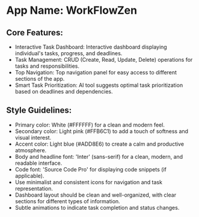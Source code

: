 # **App Name**: WorkFlowZen

## Core Features:

- Interactive Task Dashboard: Interactive dashboard displaying individual's tasks, progress, and deadlines.
- Task Management: CRUD (Create, Read, Update, Delete) operations for tasks and responsibilities.
- Top Navigation: Top navigation panel for easy access to different sections of the app.
- Smart Task Prioritization: AI tool suggests optimal task prioritization based on deadlines and dependencies.

## Style Guidelines:

- Primary color: White (#FFFFFF) for a clean and modern feel.
- Secondary color: Light pink (#FFB6C1) to add a touch of softness and visual interest.
- Accent color: Light blue (#ADD8E6) to create a calm and productive atmosphere.
- Body and headline font: 'Inter' (sans-serif) for a clean, modern, and readable interface.
- Code font: 'Source Code Pro' for displaying code snippets (if applicable).
- Use minimalist and consistent icons for navigation and task representation.
- Dashboard layout should be clean and well-organized, with clear sections for different types of information.
- Subtle animations to indicate task completion and status changes.